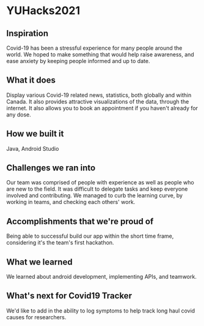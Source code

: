 # YUHacks2021

## Inspiration
Covid-19 has been a stressful experience for many people around the world. We hoped to make something that would help raise awareness, and ease anxiety by keeping people informed and up to date. 

## What it does
Display various Covid-19 related news, statistics, both globally and within Canada. It also provides attractive visualizations of the data, through the internet. It also allows you to book an appointment if you haven't already for any dose.

## How we built it
Java, Android Studio

## Challenges we ran into
Our team was comprised of people with experience as well as people who are new to the field. It was difficult to delegate tasks and keep everyone involved and contributing. We managed to curb the learning curve, by working in teams, and checking each others' work.

## Accomplishments that we're proud of
Being able to successful build our app within the short time frame, considering it's the team's first hackathon.

## What we learned
We learned about android development, implementing APIs, and teamwork.

## What's next for Covid19 Tracker
We'd like to add in the ability to log symptoms to help track long haul covid causes for researchers.
